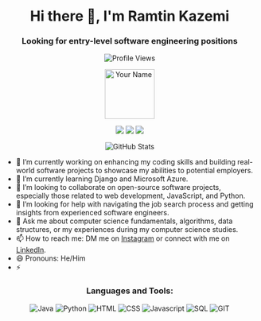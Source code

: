 <h1 align="center">Hi there 👋, I'm Ramtin Kazemi</h1>
<h3 align="center">Looking for entry-level software engineering positions</h3>
<p align="center">
  <img src="https://komarev.com/ghpvc/?username=your-username" alt="Profile Views">
</p>

<p align="center">
  <img src="https://media.licdn.com/dms/image/C5603AQE4qMbfVFfigQ/profile-displayphoto-shrink_800_800/0/1652123418544?e=2147483647&v=beta&t=SQP6P9CnxRTuGA_RDevJUgohCEl6lPX0dzHK0uoVsP0" alt="Your Name" width="100" height="100">
</p>

<p align="center">
  <img src="https://img.shields.io/badge/Python-Intermediate-blue">
  <img src="https://img.shields.io/badge/JavaScript-Intermediate-yellow">
  <img src="https://img.shields.io/badge/HTML5-Intermediate-orange">
</p>

<p align="center">
  <img src="https://github-readme-stats.vercel.app/api?username=your-username&show_icons=true&theme=dark" alt="GitHub Stats">
</p>

- 🔭 I’m currently working on enhancing my coding skills and building real-world software projects to showcase my abilities to potential employers.
- 🌱 I’m currently learning Django and Microsoft Azure.
- 👯 I’m looking to collaborate on open-source software projects, especially those related to web development, JavaScript, and Python.
- 🤔 I’m looking for help with navigating the job search process and getting insights from experienced software engineers.
- 💬 Ask me about computer science fundamentals, algorithms, data structures, or my experiences during my computer science studies.
- 📫 How to reach me: DM me on [Instagram](https://www.instagram.com/your-instagram-handle/) or connect with me on [LinkedIn](https://www.linkedin.com/in/your-username/).
- 😄 Pronouns: He/Him
- ⚡ 

<h3 align="center">Languages and Tools:</h3>
<p align="center">
  <img src="https://your-image-url.com/language1.png" alt="Java">
  <img src="https://your-image-url.com/language2.png" alt="Python">
  <img src="https://your-image-url.com/language3.png" alt="HTML">
  <img src="https://your-image-url.com/language3.png" alt="CSS">
  <img src="https://your-image-url.com/language3.png" alt="Javascript">
  <img src="https://your-image-url.com/language3.png" alt="SQL">
  <img src="https://your-image-url.com/language3.png" alt="GIT">
</p>
